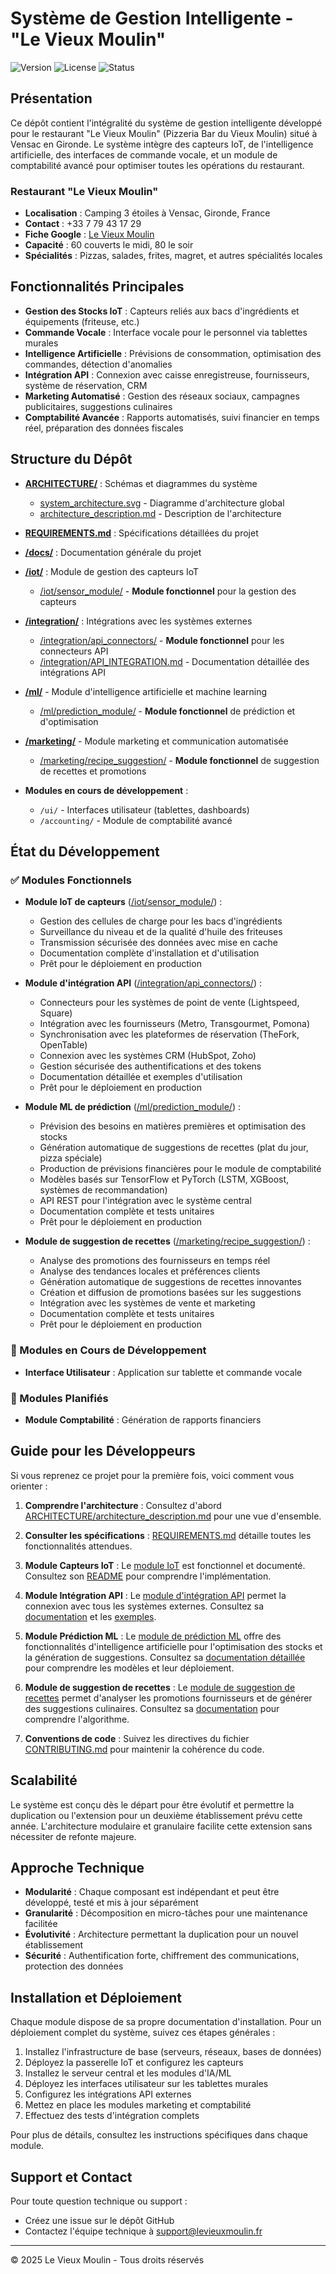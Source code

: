 # Système de Gestion Intelligente - "Le Vieux Moulin"

![Version](https://img.shields.io/badge/version-1.0.0-blue.svg)
![License](https://img.shields.io/badge/license-Proprietary-red.svg)
![Status](https://img.shields.io/badge/status-In%20Development-yellow.svg)

## Présentation

Ce dépôt contient l'intégralité du système de gestion intelligente développé pour le restaurant "Le Vieux Moulin" (Pizzeria Bar du Vieux Moulin) situé à Vensac en Gironde. Le système intègre des capteurs IoT, de l'intelligence artificielle, des interfaces de commande vocale, et un module de comptabilité avancé pour optimiser toutes les opérations du restaurant.

### Restaurant "Le Vieux Moulin"
- **Localisation** : Camping 3 étoiles à Vensac, Gironde, France
- **Contact** : +33 7 79 43 17 29
- **Fiche Google** : [Le Vieux Moulin](https://g.co/kgs/ua1rt2j)
- **Capacité** : 60 couverts le midi, 80 le soir
- **Spécialités** : Pizzas, salades, frites, magret, et autres spécialités locales

## Fonctionnalités Principales

- **Gestion des Stocks IoT** : Capteurs reliés aux bacs d'ingrédients et équipements (friteuse, etc.)
- **Commande Vocale** : Interface vocale pour le personnel via tablettes murales
- **Intelligence Artificielle** : Prévisions de consommation, optimisation des commandes, détection d'anomalies
- **Intégration API** : Connexion avec caisse enregistreuse, fournisseurs, système de réservation, CRM
- **Marketing Automatisé** : Gestion des réseaux sociaux, campagnes publicitaires, suggestions culinaires
- **Comptabilité Avancée** : Rapports automatisés, suivi financier en temps réel, préparation des données fiscales

## Structure du Dépôt

- **[ARCHITECTURE/](./ARCHITECTURE/)** : Schémas et diagrammes du système
  - [system_architecture.svg](./ARCHITECTURE/system_architecture.svg) - Diagramme d'architecture global
  - [architecture_description.md](./ARCHITECTURE/architecture_description.md) - Description de l'architecture

- **[REQUIREMENTS.md](./REQUIREMENTS.md)** : Spécifications détaillées du projet

- **[/docs/](./docs/)** : Documentation générale du projet

- **[/iot/](./iot/)** : Module de gestion des capteurs IoT
  - [/iot/sensor_module/](./iot/sensor_module/) - **Module fonctionnel** pour la gestion des capteurs

- **[/integration/](./integration/)** : Intégrations avec les systèmes externes
  - [/integration/api_connectors/](./integration/api_connectors/) - **Module fonctionnel** pour les connecteurs API
  - [/integration/API_INTEGRATION.md](./integration/API_INTEGRATION.md) - Documentation détaillée des intégrations API

- **[/ml/](./ml/)** - Module d'intelligence artificielle et machine learning
  - [/ml/prediction_module/](./ml/prediction_module/) - **Module fonctionnel** de prédiction et d'optimisation

- **[/marketing/](./marketing/)** - Module marketing et communication automatisée
  - [/marketing/recipe_suggestion/](./marketing/recipe_suggestion/) - **Module fonctionnel** de suggestion de recettes et promotions

- **Modules en cours de développement** :
  - `/ui/` - Interfaces utilisateur (tablettes, dashboards)
  - `/accounting/` - Module de comptabilité avancé

## État du Développement

### ✅ Modules Fonctionnels
- **Module IoT de capteurs** ([/iot/sensor_module/](./iot/sensor_module/)) :
  - Gestion des cellules de charge pour les bacs d'ingrédients
  - Surveillance du niveau et de la qualité d'huile des friteuses
  - Transmission sécurisée des données avec mise en cache
  - Documentation complète d'installation et d'utilisation
  - Prêt pour le déploiement en production

- **Module d'intégration API** ([/integration/api_connectors/](./integration/api_connectors/)) :
  - Connecteurs pour les systèmes de point de vente (Lightspeed, Square)
  - Intégration avec les fournisseurs (Metro, Transgourmet, Pomona)
  - Synchronisation avec les plateformes de réservation (TheFork, OpenTable)
  - Connexion avec les systèmes CRM (HubSpot, Zoho)
  - Gestion sécurisée des authentifications et des tokens
  - Documentation détaillée et exemples d'utilisation
  - Prêt pour le déploiement en production

- **Module ML de prédiction** ([/ml/prediction_module/](./ml/prediction_module/)) :
  - Prévision des besoins en matières premières et optimisation des stocks
  - Génération automatique de suggestions de recettes (plat du jour, pizza spéciale)
  - Production de prévisions financières pour le module de comptabilité
  - Modèles basés sur TensorFlow et PyTorch (LSTM, XGBoost, systèmes de recommandation)
  - API REST pour l'intégration avec le système central
  - Documentation complète et tests unitaires
  - Prêt pour le déploiement en production

- **Module de suggestion de recettes** ([/marketing/recipe_suggestion/](./marketing/recipe_suggestion/)) :
  - Analyse des promotions des fournisseurs en temps réel
  - Analyse des tendances locales et préférences clients
  - Génération automatique de suggestions de recettes innovantes
  - Création et diffusion de promotions basées sur les suggestions
  - Intégration avec les systèmes de vente et marketing
  - Documentation complète et tests unitaires
  - Prêt pour le déploiement en production

### 🚧 Modules en Cours de Développement
- **Interface Utilisateur** : Application sur tablette et commande vocale

### 📅 Modules Planifiés
- **Module Comptabilité** : Génération de rapports financiers

## Guide pour les Développeurs

Si vous reprenez ce projet pour la première fois, voici comment vous orienter :

1. **Comprendre l'architecture** : Consultez d'abord [ARCHITECTURE/architecture_description.md](./ARCHITECTURE/architecture_description.md) pour une vue d'ensemble.

2. **Consulter les spécifications** : [REQUIREMENTS.md](./REQUIREMENTS.md) détaille toutes les fonctionnalités attendues.

3. **Module Capteurs IoT** : Le [module IoT](./iot/sensor_module/) est fonctionnel et documenté. Consultez son [README](./iot/sensor_module/README.md) pour comprendre l'implémentation.

4. **Module Intégration API** : Le [module d'intégration API](./integration/api_connectors/) permet la connexion avec tous les systèmes externes. Consultez sa [documentation](./integration/API_INTEGRATION.md) et les [exemples](./integration/api_connectors/examples/).

5. **Module Prédiction ML** : Le [module de prédiction ML](./ml/prediction_module/) offre des fonctionnalités d'intelligence artificielle pour l'optimisation des stocks et la génération de suggestions. Consultez sa [documentation détaillée](./ml/prediction_module/MODEL_DOC.md) pour comprendre les modèles et leur déploiement.

6. **Module de suggestion de recettes** : Le [module de suggestion de recettes](./marketing/recipe_suggestion/) permet d'analyser les promotions fournisseurs et de générer des suggestions culinaires. Consultez sa [documentation](./marketing/recipe_suggestion/RECIPE_STRATEGY.md) pour comprendre l'algorithme.

7. **Conventions de code** : Suivez les directives du fichier [CONTRIBUTING.md](./CONTRIBUTING.md) pour maintenir la cohérence du code.

## Scalabilité

Le système est conçu dès le départ pour être évolutif et permettre la duplication ou l'extension pour un deuxième établissement prévu cette année. L'architecture modulaire et granulaire facilite cette extension sans nécessiter de refonte majeure.

## Approche Technique

- **Modularité** : Chaque composant est indépendant et peut être développé, testé et mis à jour séparément
- **Granularité** : Décomposition en micro-tâches pour une maintenance facilitée
- **Évolutivité** : Architecture permettant la duplication pour un nouvel établissement
- **Sécurité** : Authentification forte, chiffrement des communications, protection des données

## Installation et Déploiement

Chaque module dispose de sa propre documentation d'installation. Pour un déploiement complet du système, suivez ces étapes générales :

1. Installez l'infrastructure de base (serveurs, réseaux, bases de données)
2. Déployez la passerelle IoT et configurez les capteurs
3. Installez le serveur central et les modules d'IA/ML
4. Déployez les interfaces utilisateur sur les tablettes murales
5. Configurez les intégrations API externes
6. Mettez en place les modules marketing et comptabilité
7. Effectuez des tests d'intégration complets

Pour plus de détails, consultez les instructions spécifiques dans chaque module.

## Support et Contact

Pour toute question technique ou support :
- Créez une issue sur le dépôt GitHub
- Contactez l'équipe technique à support@levieuxmoulin.fr

---

© 2025 Le Vieux Moulin - Tous droits réservés